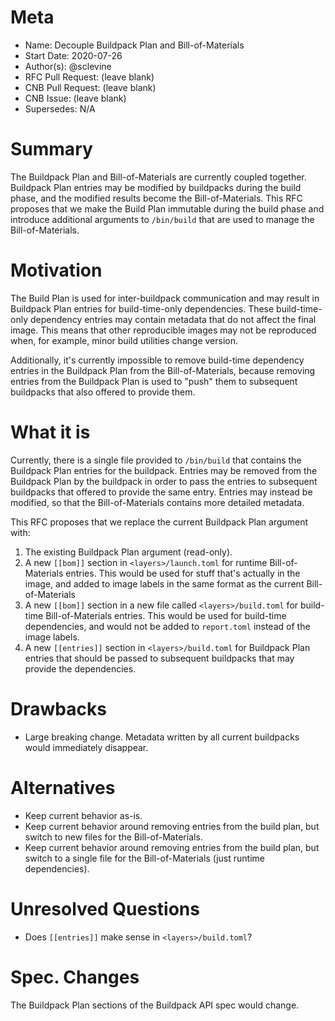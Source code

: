 # Meta
[meta]: #meta
- Name: Decouple Buildpack Plan and Bill-of-Materials
- Start Date: 2020-07-26
- Author(s): @sclevine
- RFC Pull Request: (leave blank)
- CNB Pull Request: (leave blank)
- CNB Issue: (leave blank)
- Supersedes: N/A

# Summary
[summary]: #summary

The Buildpack Plan and Bill-of-Materials are currently coupled together. Buildpack Plan entries may be modified by buildpacks during the build phase, and the modified results become the Bill-of-Materials. This RFC proposes that we make the Build Plan immutable during the build phase and introduce additional arguments to `/bin/build` that are used to manage the Bill-of-Materials.

# Motivation
[motivation]: #motivation

The Build Plan is used for inter-buildpack communication and may result in Buildpack Plan entries for build-time-only dependencies. These build-time-only dependency entries may contain metadata that do not affect the final image. This means that other reproducible images may not be reproduced when, for example, minor build utilities change version.

Additionally, it's currently impossible to remove build-time dependency entries in the Buildpack Plan from the Bill-of-Materials, because removing entries from the Buildpack Plan is used to "push" them to subsequent buildpacks that also offered to provide them.

# What it is
[what-it-is]: #what-it-is

Currently, there is a single file provided to `/bin/build` that contains the Buildpack Plan entries for the buildpack. Entries may be removed from the Buildpack Plan by the buildpack in order to pass the entries to subsequent buildpacks that offered to provide the same entry. Entries may instead be modified, so that the Bill-of-Materials contains more detailed metadata.

This RFC proposes that we replace the current Buildpack Plan argument with:
1. The existing Buildpack Plan argument (read-only).
2. A new `[[bom]]` section in `<layers>/launch.toml` for runtime Bill-of-Materials entries. This would be used for stuff that's actually in the image, and added to image labels in the same format as the current Bill-of-Materials
3. A new `[[bom]]` section in a new file called `<layers>/build.toml` for build-time Bill-of-Materials entries. This would be used for build-time dependencies, and would not be added to `report.toml` instead of the image labels.
4. A new `[[entries]]` section in `<layers>/build.toml` for Buildpack Plan entries that should be passed to subsequent buildpacks that may provide the dependencies. 

# Drawbacks
[drawbacks]: #drawbacks

- Large breaking change. Metadata written by all current buildpacks would immediately disappear.

# Alternatives
[alternatives]: #alternatives

- Keep current behavior as-is.
- Keep current behavior around removing entries from the build plan, but switch to new files for the Bill-of-Materials.
- Keep current behavior around removing entries from the build plan, but switch to a single file for the Bill-of-Materials (just runtime dependencies).

# Unresolved Questions
[unresolved-questions]: #unresolved-questions

- Does `[[entries]]` make sense in `<layers>/build.toml`?

# Spec. Changes
[spec-changes]: #spec-changes
The Buildpack Plan sections of the Buildpack API spec would change.
